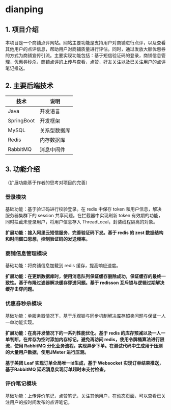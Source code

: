 # dianping

## 1. 项目介绍

本项目是一个商铺点评网站。网站主要功能是支持用户对商铺进行点评，以及查看其他用户的点评信息，帮助用户对商铺质量进行评估。同时，通过发放大额优惠券的方式为商铺宣传引流。主要实现功能包括：基于短信验证码的登录，商铺信息管理，优惠券秒杀，商铺点评的上传与查看，点赞，好友关注以及已关注用户的点评笔记推送。



## 2. 主要后端技术

| 技术         | 说明     |
| ---------- | ------ |
| Java       | 开发语言   |
| SpringBoot | 开发框架   |
| MySQL      | 关系型数据库 |
| Redis      | 内存数据库  |
| RabbitMQ   | 消息中间件  |

## 3. 功能介绍

（扩展功能基于作者的思考对项目的完善）

### 登录模块

基础功能：基于验证码进行校验登录。在 redis 中保存 token 和用户信息，解决服务器集群下的 session 共享问题。在拦截器中实现刷新 token 有效期的功能，同时拦截未登录用户，将用户信息存入 ThreadLocal，封装线程隔离的对象。

**扩展功能：接入阿里云短信服务，完善验证码下发。基于 redis 的 zest 数据结构和时间窗口思想，控制验证码的发送频率。**

### 商铺信息管理模块

基础功能：将商铺信息加载到 redis 缓存，提高响应速度。

**扩展功能：在更新数据库时，使用消息队列保证缓存删除成功，保证缓存的最终一致性。基于布隆过滤器解决缓存穿透问题。基于 redisson 互斥锁与逻辑过期解决缓存击穿问题。**

### 优惠券秒杀模块

基础功能：单服务器情况下，基于乐观锁与同步机制解决库存超卖问题与保证一人一单功能实现。

**扩展功能：在高并发情况下的一系列性能优化。基于 redis 的库存预减以及一人一单判断，在库存为空时添加内存标记，避免再访问 redis，使用令牌桶算法进行限流，使用 RabbitMQ 分化业务流程，实现异步下单。在测试代码中生成用于压测的大量用户数据，使用JMeter 进行压测。**

**基于美团 Leaf 实现订单全局唯一id生成，基于 Websocket 实现订单结果推送，基于RabbitMQ 延迟消息实现订单超时未支付检查。**

### 评价笔记模块

基础功能：上传评价笔记，点赞笔记，关注其他用户，在动态页面，可以查看已关注用户的按时间发布的点评笔记。
